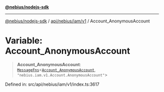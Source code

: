 [**@nebius/nodejs-sdk**](../../../../../README.md)

***

[@nebius/nodejs-sdk](../../../../../README.md) / [api/nebius/iam/v1](../README.md) / Account\_AnonymousAccount

# Variable: Account\_AnonymousAccount

> **Account\_AnonymousAccount**: [`MessageFns`](../../../../../runtime/protos/core/interfaces/MessageFns.md)\<[`Account_AnonymousAccount`](../interfaces/Account_AnonymousAccount.md), `"nebius.iam.v1.Account.AnonymousAccount"`\>

Defined in: src/api/nebius/iam/v1/index.ts:3617
